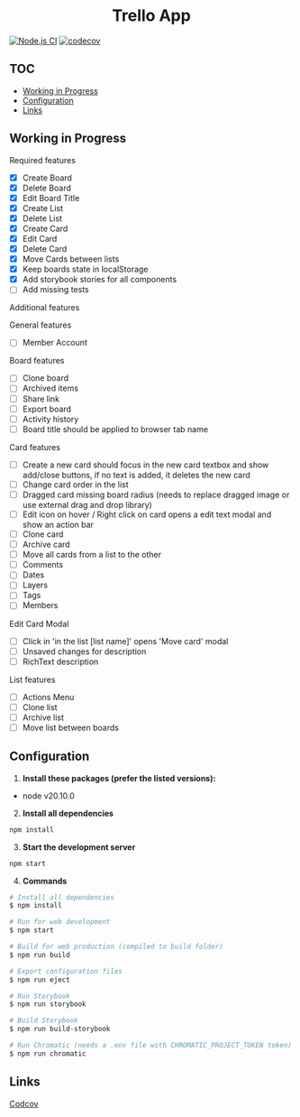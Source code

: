 <h1 align="center">
  Trello App
</h1>

[![Node.js CI](https://github.com/DanielFerrariR/trello-app/actions/workflows/node.js.yml/badge.svg)](https://github.com/DanielFerrariR/trello-app/actions/workflows/node.js.yml)
[![codecov](https://codecov.io/gh/DanielFerrariR/trello-app/graph/badge.svg?token=cggIbUEbi9)](https://codecov.io/gh/DanielFerrariR/trello-app)

## TOC

- [Working in Progress](#working-in-progress)
- [Configuration](#configuration)
- [Links](#links)

## Working in Progress

Required features

- [x] Create Board
- [x] Delete Board
- [x] Edit Board Title
- [x] Create List
- [x] Delete List
- [x] Create Card
- [x] Edit Card
- [x] Delete Card
- [x] Move Cards between lists
- [x] Keep boards state in localStorage
- [x] Add storybook stories for all components
- [ ] Add missing tests

Additional features

General features

- [ ] Member Account

Board features

- [ ] Clone board
- [ ] Archived items
- [ ] Share link
- [ ] Export board
- [ ] Activity history
- [ ] Board title should be applied to browser tab name

Card features

- [ ] Create a new card should focus in the new card textbox and show add/close buttons, if no text is added, it deletes the new card
- [ ] Change card order in the list
- [ ] Dragged card missing board radius (needs to replace dragged image or use external drag and drop library)
- [ ] Edit icon on hover / Right click on card opens a edit text modal and show an action bar
- [ ] Clone card
- [ ] Archive card
- [ ] Move all cards from a list to the other
- [ ] Comments
- [ ] Dates
- [ ] Layers
- [ ] Tags
- [ ] Members

Edit Card Modal

- [ ] Click in 'in the list [list name]' opens 'Move card' modal
- [ ] Unsaved changes for description
- [ ] RichText description

List features

- [ ] Actions Menu
- [ ] Clone list
- [ ] Archive list
- [ ] Move list between boards

## Configuration

1. **Install these packages (prefer the listed versions):**

- node v20.10.0

2. **Install all dependencies**

```sh
npm install
```

3. **Start the development server**

```sh
npm start
```

4. **Commands**

```bash
# Install all dependencies
$ npm install

# Run for web development
$ npm start

# Build for web production (compiled to build folder)
$ npm run build

# Export configuration files
$ npm run eject

# Run Storybook
$ npm run storybook

# Build Storybook
$ npm run build-storybook

# Run Chromatic (needs a .env file with CHROMATIC_PROJECT_TOKEN token)
$ npm run chromatic
```

## Links

[Codcov](https://app.codecov.io/gh/DanielFerrariR/trello-app)
